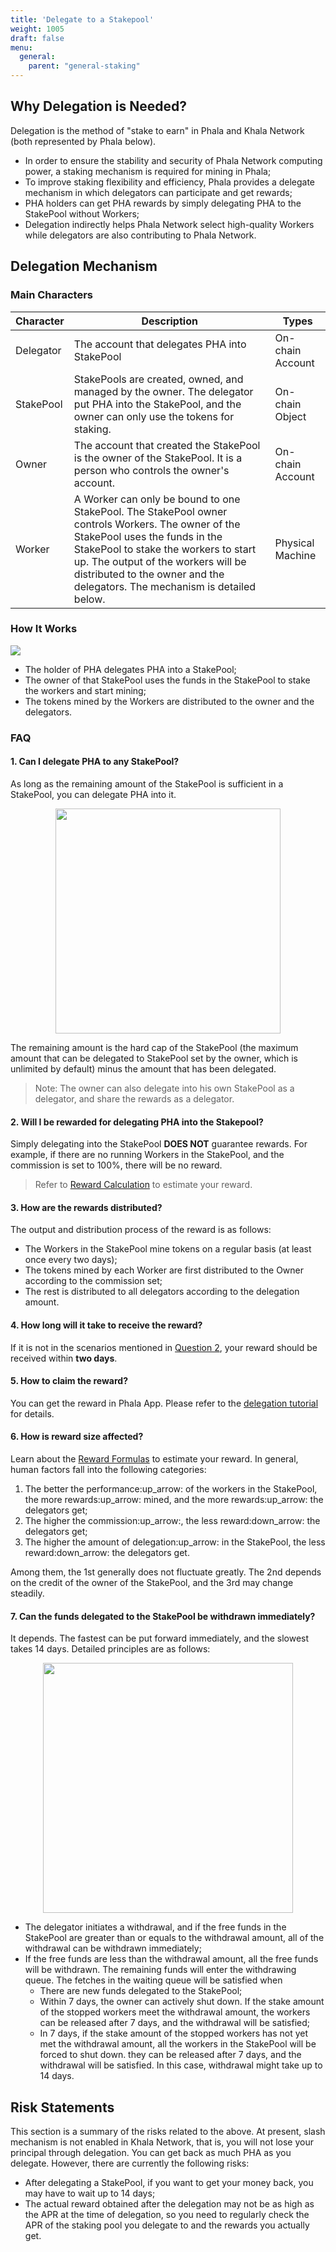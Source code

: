 ```yaml
---
title: 'Delegate to a Stakepool'
weight: 1005
draft: false
menu:
  general:
    parent: "general-staking"
---
```


## Why Delegation is Needed?

Delegation is the method of "stake to earn" in Phala and Khala Network (both represented by Phala below).

- In order to ensure the stability and security of Phala Network computing power, a staking mechanism is required for mining in Phala;
- To improve staking flexibility and efficiency, Phala provides a delegate mechanism in which delegators can participate and get rewards;
- PHA holders can get PHA rewards by simply delegating PHA to the StakePool without Workers;
- Delegation indirectly helps Phala Network select high-quality Workers while delegators are also contributing to Phala Network.

## Delegation Mechanism

### Main Characters

| Character | Description                                                                                                                                                                                                                                                                                     | Types            |
| --------- | ----------------------------------------------------------------------------------------------------------------------------------------------------------------------------------------------------------------------------------------------------------------------------------------------- | ---------------- |
| Delegator | The account that delegates PHA into StakePool                                                                                                                                                                                                                                                   | On-chain Account |
| StakePool | StakePools are created, owned, and managed by the owner. The delegator put PHA into the StakePool, and the owner can only use the tokens for staking.                                                                                                                                           | On-chain Object  |
| Owner     | The account that created the StakePool is the owner of the StakePool. It is a person who controls the owner's account.                                                                                                                                                                          | On-chain Account |
| Worker    | A Worker can only be bound to one StakePool. The StakePool owner controls Workers. The owner of the StakePool uses the funds in the StakePool to stake the workers to start up. The output of the workers will be distributed to the owner and the delegators. The mechanism is detailed below. | Physical Machine |

### How It Works

![](/images/general/overall.png)

- The holder of PHA delegates PHA into a StakePool;
- The owner of that StakePool uses the funds in the StakePool to stake the workers and start mining;
- The tokens mined by the Workers are distributed to the owner and the delegators.


### FAQ

#### 1. Can I delegate PHA to any StakePool?

As long as the remaining amount of the StakePool is sufficient in a StakePool, you can delegate PHA into it.

<p align="center">
  <img src="/images/general/stakepool.png" width="360"/>
</p>

The remaining amount is the hard cap of the StakePool (the maximum amount that can be delegated to StakePool set by the owner, which is unlimited by default)  minus the amount that has been delegated.

> Note: The owner can also delegate into his own StakePool as a delegator, and share the rewards as a delegator.

#### 2. Will I be rewarded for delegating PHA into the Stakepool?

Simply delegating into the StakePool **DOES NOT** guarantee rewards. For example, if there are no running Workers in the StakePool, and the commission is set to 100%, there will be no reward.

> Refer to [Reward Calculation](/en-us/general/applications/reward-calculation/) to estimate your reward.

#### 3. How are the rewards distributed?

The output and distribution process of the reward is as follows:

- The Workers in the StakePool mine tokens on a regular basis (at least once every two days);
- The tokens mined by each Worker are first distributed to the Owner according to the commission set;
- The rest is distributed to all delegators according to the delegation amount.

#### 4. How long will it take to receive the reward?

If it is not in the scenarios mentioned in [Question 2](/en-us/general/applications/stakepool/#2-will-i-be-rewarded-for-delegating-pha-into-the-stakepool), your reward should be received within **two days**.

#### 5. How to claim the reward?

You can get the reward in Phala App. Please refer to the [delegation tutorial](/en-us/general/applications/phala-app) for details.

#### 6. How is reward size affected?

Learn about the [Reward Formulas](/en-us/general/applications/reward-calculation) to estimate your reward. In general, human factors fall into the following categories:

1. The better the performance:up_arrow: of the workers in the StakePool, the more rewards:up_arrow: mined, and the more rewards:up_arrow: the delegators get;
2. The higher the commission:up_arrow:, the less reward:down_arrow: the delegators get;
3. The higher the amount of delegation:up_arrow: in the StakePool, the less reward:down_arrow: the delegators get.

Among them, the 1st generally does not fluctuate greatly. The 2nd depends on the credit of the owner of the StakePool, and the 3rd may change steadily.

#### 7. Can the funds delegated to the StakePool be withdrawn immediately?

It depends. The fastest can be put forward immediately, and the slowest takes 14 days. Detailed principles are as follows:

<p align="center">
  <img src="/images/general/withdraw.png" width="400"/>
</p>

- The delegator initiates a withdrawal, and if the free funds in the StakePool are greater than or equals to the withdrawal amount, all of the withdrawal can be withdrawn immediately;
- If the free funds are less than the withdrawal amount, all the free funds will be withdrawn. The remaining funds will enter the withdrawing queue. The fetches in the waiting queue will be satisfied when
  - There are new funds delegated to the StakePool;
  - Within 7 days, the owner can actively shut down. If the stake amount of the stopped workers meet the withdrawal amount, the workers can be released after 7 days, and the withdrawal will be satisfied;
  - In 7 days, if the stake amount of the stopped workers has not yet met the withdrawal amount, all the workers in the StakePool will be forced to shut down. they can be released after 7 days, and the withdrawal will be satisfied. In this case, withdrawal might take up to 14 days.

## Risk Statements

This section is a summary of the risks related to the above. At present, slash mechanism is not enabled in Khala Network, that is, you will not lose your principal through delegation. You can get back as much PHA as you delegate. However, there are currently the following risks:

- After delegating a StakePool, if you want to get your money back, you may have to wait up to 14 days;
- The actual reward obtained after the delegation may not be as high as the APR at the time of delegation, so you need to regularly check the APR of the staking pool you delegate to and the rewards you actually get.
